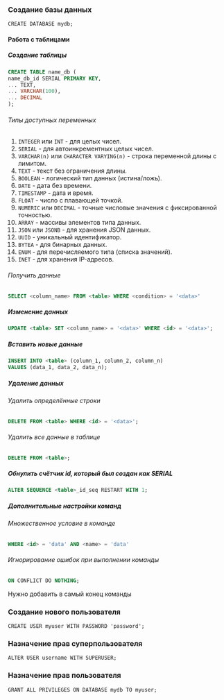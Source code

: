 ### Создание базы данных
`CREATE DATABASE mydb;`


#### Работа с таблицами
##### Создание таблицы
```sql
CREATE TABLE name_db (
name_db_id SERIAL PRIMARY KEY,
... TEXT,
... VARCHAR(100),
... DECIMAL
);
```
###### Типы доступных переменных
1. `INTEGER` или `INT` - для целых чисел.
2. `SERIAL` - для автоинкрементных целых чисел.
3. `VARCHAR(n)` или `CHARACTER VARYING(n)` - строка переменной длины с лимитом.
4. `TEXT` - текст без ограничения длины.
5. `BOOLEAN` - логический тип данных (истина/ложь).
6. `DATE` - дата без времени.
7. `TIMESTAMP` - дата и время.
8. `FLOAT` - число с плавающей точкой.
9. `NUMERIC` или `DECIMAL` - точные числовые значения с фиксированной точностью.
10. `ARRAY` - массивы элементов типа данных.
11. `JSON` или `JSONB` - для хранения JSON данных.
12. `UUID` - уникальный идентификатор.
13. `BYTEA` - для бинарных данных.
14. `ENUM` - для перечисляемого типа (списка значений).
15. `INET` - для хранения IP-адресов.


###### Получить данные
```sql
SELECT <column_name> FROM <table> WHERE <condition> = '<data>'
```
##### Изменение данных
```sql
UPDATE <table> SET <column_name> = '<data>' WHERE <id> = '<data>';
```
##### Вставить новые данные
```sql
INSERT INTO <table> (column_1, column_2, column_n)
VALUES (data_1, data_2, data_n);
```
##### Удаление данных
###### Удалить определённые строки
```sql
DELETE FROM <table> WHERE <id> = '<data>';
```
###### Удалить все данные в таблице
```sql
DELETE FROM <table>;
```
##### Обнулить счётчик id, который был создан как SERIAL
```sql
ALTER SEQUENCE <table>_id_seq RESTART WITH 1;
```

##### Дополнительные настройки команд
###### Множественное условие в команде
```sql
WHERE <id> = 'data' AND <name> = 'data'
```

###### Игнорирование ошибок при выполнении команды
```sql
ON CONFLICT DO NOTHING;
```
Нужно добавить в самый конец команды

### Создание нового пользователя
`CREATE USER myuser WITH PASSWORD 'password';`

### Назначение прав суперпользователя
`ALTER USER username WITH SUPERUSER;`

### Назначение прав пользователя
`GRANT ALL PRIVILEGES ON DATABASE mydb TO myuser;`
